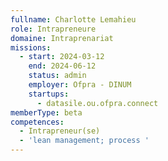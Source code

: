 ```yaml
---
fullname: Charlotte Lemahieu
role: Intrapreneure 
domaine: Intraprenariat
missions:
  - start: 2024-03-12
    end: 2024-06-12
    status: admin
    employer: Ofpra - DINUM
    startups:
      - datasile.ou.ofpra.connect
memberType: beta
competences:
  - Intrapreneur(se)
  - 'lean management; process '
---
```


